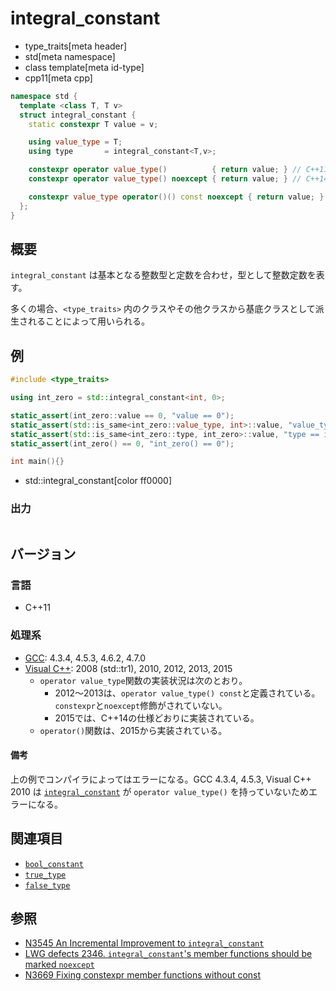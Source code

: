 # integral_constant
* type_traits[meta header]
* std[meta namespace]
* class template[meta id-type]
* cpp11[meta cpp]

```cpp
namespace std {
  template <class T, T v>
  struct integral_constant {
    static constexpr T value = v;

    using value_type = T;
    using type       = integral_constant<T,v>;

    constexpr operator value_type()          { return value; } // C++11
    constexpr operator value_type() noexcept { return value; } // C++14

    constexpr value_type operator()() const noexcept { return value; } // C++14
  };
}
```

## 概要
`integral_constant` は基本となる整数型と定数を合わせ，型として整数定数を表す。

多くの場合、`<type_traits>` 内のクラスやその他クラスから基底クラスとして派生されることによって用いられる。


## 例
```cpp example
#include <type_traits>

using int_zero = std::integral_constant<int, 0>;

static_assert(int_zero::value == 0, "value == 0");
static_assert(std::is_same<int_zero::value_type, int>::value, "value_type == int");
static_assert(std::is_same<int_zero::type, int_zero>::value, "type == int_zero");
static_assert(int_zero() == 0, "int_zero() == 0");

int main(){}
```
* std::integral_constant[color ff0000]

### 出力
```
```

## バージョン
### 言語
- C++11

### 処理系
- [GCC](/implementation.md#gcc): 4.3.4, 4.5.3, 4.6.2, 4.7.0
- [Visual C++](/implementation.md#visual_cpp): 2008 (std::tr1), 2010, 2012, 2013, 2015
	- `operator value_type`関数の実装状況は次のとおり。
		- 2012～2013は、`operator value_type() const`と定義されている。`constexpr`と`noexcept`修飾がされていない。
		- 2015では、C++14の仕様どおりに実装されている。
	- `operator()`関数は、2015から実装されている。

#### 備考
上の例でコンパイラによってはエラーになる。GCC 4.3.4, 4.5.3, Visual C++ 2010 は [`integral_constant`](integral_constant.md) が `operator value_type()` を持っていないためエラーになる。


## 関連項目
- [`bool_constant`](bool_constant.md)
- [`true_type`](true_type.md)
- [`false_type`](false_type.md)


## 参照
- [N3545 An Incremental Improvement to `integral_constant`](http://www.open-std.org/jtc1/sc22/wg21/docs/papers/2013/n3545.pdf)
- [LWG defects 2346. `integral_constant`'s member functions should be marked `noexcept`](http://www.open-std.org/jtc1/sc22/wg21/docs/lwg-defects.html#2346)
- [N3669 Fixing constexpr member functions without const](http://www.open-std.org/jtc1/sc22/wg21/docs/papers/2013/n3669.pdf)

